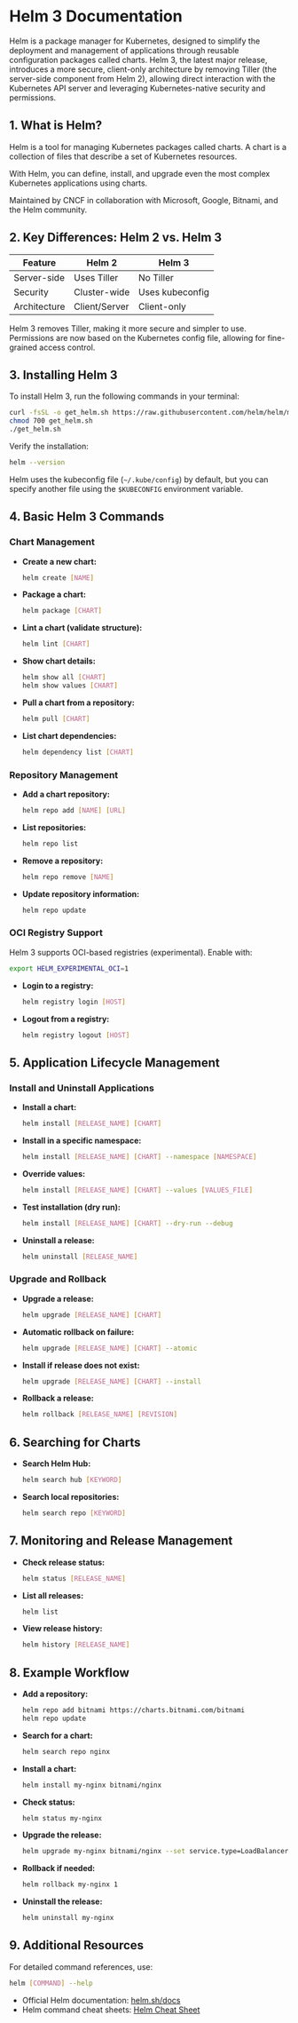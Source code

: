 
# Helm 3 Documentation

Helm is a package manager for Kubernetes, designed to simplify the deployment and management of applications through reusable configuration packages called charts. Helm 3, the latest major release, introduces a more secure, client-only architecture by removing Tiller (the server-side component from Helm 2), allowing direct interaction with the Kubernetes API server and leveraging Kubernetes-native security and permissions.

## 1. What is Helm?
Helm is a tool for managing Kubernetes packages called charts. A chart is a collection of files that describe a set of Kubernetes resources.

With Helm, you can define, install, and upgrade even the most complex Kubernetes applications using charts.

Maintained by CNCF in collaboration with Microsoft, Google, Bitnami, and the Helm community.

## 2. Key Differences: Helm 2 vs. Helm 3

| Feature | Helm 2 | Helm 3 |
|---------|--------|--------|
| Server-side | Uses Tiller | No Tiller |
| Security | Cluster-wide | Uses kubeconfig |
| Architecture | Client/Server | Client-only |

Helm 3 removes Tiller, making it more secure and simpler to use. Permissions are now based on the Kubernetes config file, allowing for fine-grained access control.

## 3. Installing Helm 3

To install Helm 3, run the following commands in your terminal:

```bash
curl -fsSL -o get_helm.sh https://raw.githubusercontent.com/helm/helm/master/scripts/get-helm-3
chmod 700 get_helm.sh
./get_helm.sh
```

Verify the installation:

```bash
helm --version
```

Helm uses the kubeconfig file (`~/.kube/config`) by default, but you can specify another file using the `$KUBECONFIG` environment variable.

## 4. Basic Helm 3 Commands

### Chart Management
- **Create a new chart:**
  ```bash
  helm create [NAME]
  ```

- **Package a chart:**
  ```bash
  helm package [CHART]
  ```

- **Lint a chart (validate structure):**
  ```bash
  helm lint [CHART]
  ```

- **Show chart details:**
  ```bash
  helm show all [CHART]
  helm show values [CHART]
  ```

- **Pull a chart from a repository:**
  ```bash
  helm pull [CHART]
  ```

- **List chart dependencies:**
  ```bash
  helm dependency list [CHART]
  ```

### Repository Management
- **Add a chart repository:**
  ```bash
  helm repo add [NAME] [URL]
  ```

- **List repositories:**
  ```bash
  helm repo list
  ```

- **Remove a repository:**
  ```bash
  helm repo remove [NAME]
  ```

- **Update repository information:**
  ```bash
  helm repo update
  ```

### OCI Registry Support
Helm 3 supports OCI-based registries (experimental). Enable with:

```bash
export HELM_EXPERIMENTAL_OCI=1
```

- **Login to a registry:**
  ```bash
  helm registry login [HOST]
  ```

- **Logout from a registry:**
  ```bash
  helm registry logout [HOST]
  ```

## 5. Application Lifecycle Management

### Install and Uninstall Applications
- **Install a chart:**
  ```bash
  helm install [RELEASE_NAME] [CHART]
  ```

- **Install in a specific namespace:**
  ```bash
  helm install [RELEASE_NAME] [CHART] --namespace [NAMESPACE]
  ```

- **Override values:**
  ```bash
  helm install [RELEASE_NAME] [CHART] --values [VALUES_FILE]
  ```

- **Test installation (dry run):**
  ```bash
  helm install [RELEASE_NAME] [CHART] --dry-run --debug
  ```

- **Uninstall a release:**
  ```bash
  helm uninstall [RELEASE_NAME]
  ```

### Upgrade and Rollback
- **Upgrade a release:**
  ```bash
  helm upgrade [RELEASE_NAME] [CHART]
  ```

- **Automatic rollback on failure:**
  ```bash
  helm upgrade [RELEASE_NAME] [CHART] --atomic
  ```

- **Install if release does not exist:**
  ```bash
  helm upgrade [RELEASE_NAME] [CHART] --install
  ```

- **Rollback a release:**
  ```bash
  helm rollback [RELEASE_NAME] [REVISION]
  ```

## 6. Searching for Charts
- **Search Helm Hub:**
  ```bash
  helm search hub [KEYWORD]
  ```

- **Search local repositories:**
  ```bash
  helm search repo [KEYWORD]
  ```

## 7. Monitoring and Release Management

- **Check release status:**
  ```bash
  helm status [RELEASE_NAME]
  ```

- **List all releases:**
  ```bash
  helm list
  ```

- **View release history:**
  ```bash
  helm history [RELEASE_NAME]
  ```

## 8. Example Workflow

- **Add a repository:**
  ```bash
  helm repo add bitnami https://charts.bitnami.com/bitnami
  helm repo update
  ```

- **Search for a chart:**
  ```bash
  helm search repo nginx
  ```

- **Install a chart:**
  ```bash
  helm install my-nginx bitnami/nginx
  ```

- **Check status:**
  ```bash
  helm status my-nginx
  ```

- **Upgrade the release:**
  ```bash
  helm upgrade my-nginx bitnami/nginx --set service.type=LoadBalancer
  ```

- **Rollback if needed:**
  ```bash
  helm rollback my-nginx 1
  ```

- **Uninstall the release:**
  ```bash
  helm uninstall my-nginx
  ```

## 9. Additional Resources

For detailed command references, use:

```bash
helm [COMMAND] --help
```

- Official Helm documentation: [helm.sh/docs](https://helm.sh/docs)
- Helm command cheat sheets: [Helm Cheat Sheet](https://helm.sh/docs/helm/helm_cheat_sheet.pdf)
